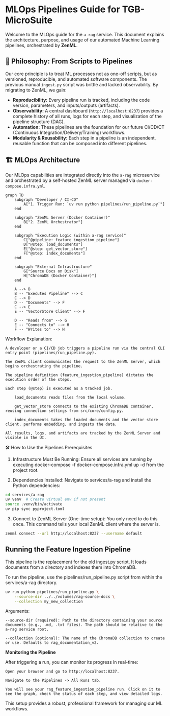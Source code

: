 # MLOps Pipelines Guide for TGB-MicroSuite

Welcome to the MLOps guide for the `a-rag` service. This document explains the architecture, purpose, and usage of our automated Machine Learning pipelines, orchestrated by **ZenML**.

## 🎯 Philosophy: From Scripts to Pipelines

Our core principle is to treat ML processes not as one-off scripts, but as versioned, reproducible, and automated software components. The previous manual `ingest.py` script was brittle and lacked observability. By migrating to ZenML, we gain:

-   **Reproducibility:** Every pipeline run is tracked, including the code version, parameters, and inputs/outputs (artifacts).
-   **Observability:** A central dashboard (`http://localhost:8237`) provides a complete history of all runs, logs for each step, and visualization of the pipeline structure (DAG).
-   **Automation:** These pipelines are the foundation for our future CI/CD/CT (Continuous Integration/Delivery/Training) workflows.
-   **Modularity & Reusability:** Each step in a pipeline is an independent, reusable function that can be composed into different pipelines.

## 🏗️ MLOps Architecture

Our MLOps capabilities are integrated directly into the `a-rag` microservice and orchestrated by a self-hosted ZenML server managed via `docker-compose.infra.yml`.

```mermaid
graph TD
    subgraph "Developer / CI-CD"
        A["1. Trigger Run: `uv run python pipelines/run_pipeline.py`"]
    end

    subgraph "ZenML Server (Docker Container)"
        B["2. ZenML Orchestrator"]
    end

    subgraph "Execution Logic (within a-rag service)"
        C["@pipeline: feature_ingestion_pipeline"]
        D["@step: load_documents"]
        E["@step: get_vector_store"]
        F["@step: index_documents"]
    end

    subgraph "External Infrastructure"
        G["Source Docs on Disk"]
        H["ChromaDB (Docker Container)"]
    end

    A --> B
    B -- "Executes Pipeline" --> C
    C --> D
    D -- "Documents" --> F
    C --> E
    E -- "VectorStore Client" --> F
    
    D -- "Reads from" --> G
    E -- "Connects to" --> H
    F -- "Writes to" --> H
```

Workflow Explanation:

    A developer or a CI/CD job triggers a pipeline run via the central CLI entry point (pipelines/run_pipeline.py).

    The ZenML client communicates the request to the ZenML Server, which begins orchestrating the pipeline.

    The pipeline definition (feature_ingestion_pipeline) dictates the execution order of the steps.

    Each step (@step) is executed as a tracked job.

        load_documents reads files from the local volume.

        get_vector_store connects to the existing ChromaDB container, reusing connection settings from src/core/config.py.

        index_documents takes the loaded documents and the vector store client, performs embedding, and ingests the data.

    All results, logs, and artifacts are tracked by the ZenML Server and visible in the UI.

🛠️ How to Use the Pipelines
Prerequisites

1. Infrastructure Must Be Running: Ensure all services are running by executing docker-compose -f docker-compose.infra.yml up -d from the project root.

2. Dependencies Installed: Navigate to services/a-rag and install the Python dependencies:

```bash
cd services/a-rag
uv venv  # Create virtual env if not present
source .venv/bin/activate
uv pip sync pyproject.toml
```

3. Connect to ZenML Server (One-time setup):
You only need to do this once. This command tells your local ZenML client where the server is.

```bash
zenml connect --url http://localhost:8237 --username default
```

## Running the Feature Ingestion Pipeline

This pipeline is the replacement for the old ingest.py script. It loads documents from a directory and indexes them into ChromaDB.

To run the pipeline, use the pipelines/run_pipeline.py script from within the services/a-rag directory.

```bash
uv run python pipelines/run_pipeline.py \
    --source-dir ../../volumes/rag-source-docs \
    --collection my_new_collection
```

Arguments:

    --source-dir (required): Path to the directory containing your source documents (e.g., .md, .txt files). The path should be relative to the a-rag service root.

    --collection (optional): The name of the ChromaDB collection to create or use. Defaults to rag_documentation_v2.

**Monitoring the Pipeline**

After triggering a run, you can monitor its progress in real-time:

    Open your browser and go to http://localhost:8237.

    Navigate to the Pipelines -> All Runs tab.

    You will see your rag_feature_ingestion_pipeline run. Click on it to see the graph, check the status of each step, and view detailed logs.

This setup provides a robust, professional framework for managing our ML workflows.
